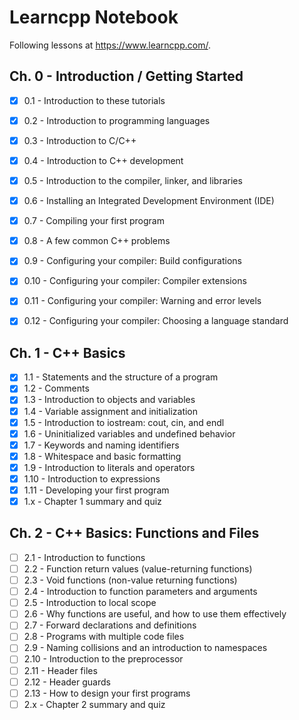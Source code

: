 # Learncpp Notebook

Following lessons at https://www.learncpp.com/.

## Ch. 0 - Introduction / Getting Started
- [X] 0.1 - Introduction to these tutorials
- [X] 0.2 - Introduction to programming languages
- [X] 0.3 - Introduction to C/C++
- [X] 0.4 - Introduction to C++ development
- [X] 0.5 - Introduction to the compiler, linker, and libraries
- [X] 0.6 - Installing an Integrated Development Environment (IDE)
- [X] 0.7 - Compiling your first program
- [X] 0.8 - A few common C++ problems
- [X] 0.9 - Configuring your compiler: Build configurations
- [X] 0.10 - Configuring your compiler: Compiler extensions
- [X] 0.11 - Configuring your compiler: Warning and error levels
- [X] 0.12 - Configuring your compiler: Choosing a language standard


## Ch. 1 - C++ Basics

- [X] 1.1 - Statements and the structure of a program
- [X] 1.2 - Comments
- [X] 1.3 - Introduction to objects and variables
- [X] 1.4 - Variable assignment and initialization
- [X] 1.5 - Introduction to iostream: cout, cin, and endl
- [X] 1.6 - Uninitialized variables and undefined behavior
- [X] 1.7 - Keywords and naming identifiers
- [X] 1.8 - Whitespace and basic formatting
- [X] 1.9 - Introduction to literals and operators
- [X] 1.10 - Introduction to expressions
- [X] 1.11 - Developing your first program
- [X] 1.x - Chapter 1 summary and quiz

## Ch. 2 - C++ Basics: Functions and Files
- [ ] 2.1 - Introduction to functions
- [ ] 2.2 - Function return values (value-returning functions)
- [ ] 2.3 - Void functions (non-value returning functions)
- [ ] 2.4 - Introduction to function parameters and arguments
- [ ] 2.5 - Introduction to local scope
- [ ] 2.6 - Why functions are useful, and how to use them effectively
- [ ] 2.7 - Forward declarations and definitions
- [ ] 2.8 - Programs with multiple code files
- [ ] 2.9 - Naming collisions and an introduction to namespaces
- [ ] 2.10 - Introduction to the preprocessor
- [ ] 2.11 - Header files
- [ ] 2.12 - Header guards 
- [ ] 2.13 - How to design your first programs
- [ ] 2.x - Chapter 2 summary and quiz